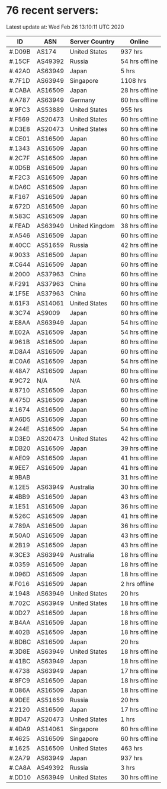 # 76 recent servers:

Latest update at: Wed Feb 26 13:10:11 UTC 2020

| ID | ASN | Server Country | Online |
| -- | --- | -------------- | ------ |
| #.D09B | AS174 | United States | 937 hrs |
| #.15CF | AS49392 | Russia | 54 hrs offline |
| #.42A0 | AS63949 | Japan | 5 hrs |
| #.7F1D | AS63949 | Singapore | 1108 hrs |
| #.CABA | AS16509 | Japan | 28 hrs offline |
| #.A787 | AS63949 | Germany | 60 hrs offline |
| #.9FC3 | AS53889 | United States | 955 hrs |
| #.F569 | AS20473 | United States | 60 hrs offline |
| #.D3E8 | AS20473 | United States | 60 hrs offline |
| #.CE01 | AS16509 | Japan | 60 hrs offline |
| #.1343 | AS16509 | Japan | 60 hrs offline |
| #.2C7F | AS16509 | Japan | 60 hrs offline |
| #.0D5B | AS16509 | Japan | 60 hrs offline |
| #.F2C3 | AS16509 | Japan | 60 hrs offline |
| #.DA6C | AS16509 | Japan | 60 hrs offline |
| #.F167 | AS16509 | Japan | 60 hrs offline |
| #.672D | AS16509 | Japan | 60 hrs offline |
| #.583C | AS16509 | Japan | 60 hrs offline |
| #.FEAD | AS63949 | United Kingdom | 38 hrs offline |
| #.A546 | AS16509 | Japan | 60 hrs offline |
| #.40CC | AS51659 | Russia | 42 hrs offline |
| #.9033 | AS16509 | Japan | 60 hrs offline |
| #.C644 | AS16509 | Japan | 60 hrs offline |
| #.2000 | AS37963 | China | 60 hrs offline |
| #.F291 | AS37963 | China | 60 hrs offline |
| #.1F5E | AS37963 | China | 60 hrs offline |
| #.61F3 | AS14061 | United States | 60 hrs offline |
| #.3C74 | AS9009 | Japan | 60 hrs offline |
| #.E8AA | AS63949 | Japan | 54 hrs offline |
| #.E02A | AS16509 | Japan | 54 hrs offline |
| #.961B | AS16509 | Japan | 60 hrs offline |
| #.D8A4 | AS16509 | Japan | 60 hrs offline |
| #.C0A6 | AS16509 | Japan | 54 hrs offline |
| #.48A7 | AS16509 | Japan | 60 hrs offline |
| #.9C72 | N/A | N/A | 60 hrs offline |
| #.8710 | AS16509 | Japan | 60 hrs offline |
| #.475D | AS16509 | Japan | 60 hrs offline |
| #.1674 | AS16509 | Japan | 60 hrs offline |
| #.A6D5 | AS16509 | Japan | 60 hrs offline |
| #.244E | AS16509 | Japan | 54 hrs offline |
| #.D3E0 | AS20473 | United States | 42 hrs offline |
| #.DB20 | AS16509 | Japan | 39 hrs offline |
| #.AE09 | AS16509 | Japan | 41 hrs offline |
| #.9EE7 | AS16509 | Japan | 41 hrs offline |
| #.9BAB |  |  | 31 hrs offline |
| #.12E5 | AS63949 | Australia | 30 hrs offline |
| #.4BB9 | AS16509 | Japan | 43 hrs offline |
| #.1E51 | AS16509 | Japan | 36 hrs offline |
| #.526C | AS16509 | Japan | 41 hrs offline |
| #.789A | AS16509 | Japan | 36 hrs offline |
| #.50A0 | AS16509 | Japan | 43 hrs offline |
| #.2B19 | AS16509 | Japan | 43 hrs offline |
| #.3CE3 | AS63949 | Australia | 18 hrs offline |
| #.0359 | AS16509 | Japan | 18 hrs offline |
| #.096D | AS16509 | Japan | 18 hrs offline |
| #.F016 | AS16509 | Japan | 2 hrs offline |
| #.1948 | AS63949 | United States | 20 hrs |
| #.702C | AS63949 | United States | 18 hrs offline |
| #.0D27 | AS16509 | Japan | 18 hrs offline |
| #.B4AA | AS16509 | Japan | 18 hrs offline |
| #.402B | AS16509 | Japan | 18 hrs offline |
| #.BDBC | AS16509 | Japan | 20 hrs |
| #.3D8E | AS63949 | United States | 18 hrs offline |
| #.41BC | AS63949 | Japan | 18 hrs offline |
| #.4738 | AS63949 | Japan | 17 hrs offline |
| #.8FC9 | AS16509 | Japan | 18 hrs offline |
| #.086A | AS16509 | Japan | 18 hrs offline |
| #.9DEE | AS51659 | Russia | 20 hrs |
| #.2120 | AS16509 | Japan | 17 hrs offline |
| #.BD47 | AS20473 | United States | 1 hrs |
| #.4DA9 | AS14061 | Singapore | 60 hrs offline |
| #.4625 | AS16509 | Singapore | 60 hrs offline |
| #.1625 | AS16509 | United States | 463 hrs |
| #.2A79 | AS63949 | Japan | 937 hrs |
| #.CA8A | AS49392 | Russia | 3 hrs |
| #.DD10 | AS63949 | United States | 30 hrs offline |

